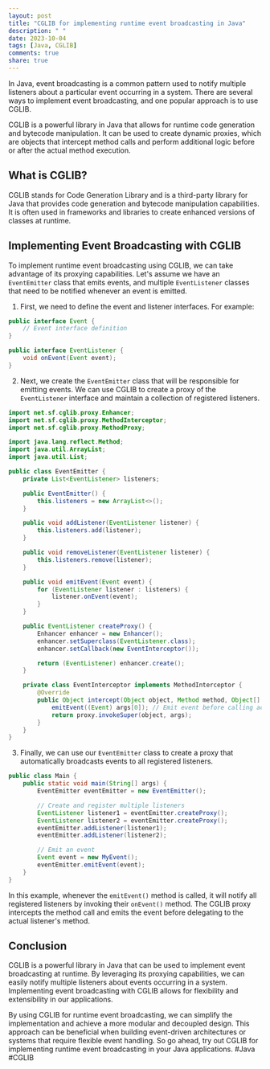```yaml
---
layout: post
title: "CGLIB for implementing runtime event broadcasting in Java"
description: " "
date: 2023-10-04
tags: [Java, CGLIB]
comments: true
share: true
---
```


In Java, event broadcasting is a common pattern used to notify multiple listeners about a particular event occurring in a system. There are several ways to implement event broadcasting, and one popular approach is to use CGLIB.

CGLIB is a powerful library in Java that allows for runtime code generation and bytecode manipulation. It can be used to create dynamic proxies, which are objects that intercept method calls and perform additional logic before or after the actual method execution.

## What is CGLIB?

CGLIB stands for Code Generation Library and is a third-party library for Java that provides code generation and bytecode manipulation capabilities. It is often used in frameworks and libraries to create enhanced versions of classes at runtime.

## Implementing Event Broadcasting with CGLIB

To implement runtime event broadcasting using CGLIB, we can take advantage of its proxying capabilities. Let's assume we have an `EventEmitter` class that emits events, and multiple `EventListener` classes that need to be notified whenever an event is emitted.

1. First, we need to define the event and listener interfaces. For example:

```java
public interface Event {
    // Event interface definition
}

public interface EventListener {
    void onEvent(Event event);
}
```

2. Next, we create the `EventEmitter` class that will be responsible for emitting events. We can use CGLIB to create a proxy of the `EventListener` interface and maintain a collection of registered listeners.

```java
import net.sf.cglib.proxy.Enhancer;
import net.sf.cglib.proxy.MethodInterceptor;
import net.sf.cglib.proxy.MethodProxy;

import java.lang.reflect.Method;
import java.util.ArrayList;
import java.util.List;

public class EventEmitter {
    private List<EventListener> listeners;

    public EventEmitter() {
        this.listeners = new ArrayList<>();
    }

    public void addListener(EventListener listener) {
        this.listeners.add(listener);
    }

    public void removeListener(EventListener listener) {
        this.listeners.remove(listener);
    }

    public void emitEvent(Event event) {
        for (EventListener listener : listeners) {
            listener.onEvent(event);
        }
    }

    public EventListener createProxy() {
        Enhancer enhancer = new Enhancer();
        enhancer.setSuperclass(EventListener.class);
        enhancer.setCallback(new EventInterceptor());

        return (EventListener) enhancer.create();
    }

    private class EventInterceptor implements MethodInterceptor {
        @Override
        public Object intercept(Object object, Method method, Object[] args, MethodProxy proxy) throws Throwable {
            emitEvent((Event) args[0]); // Emit event before calling actual method
            return proxy.invokeSuper(object, args);
        }
    }
}
```

3. Finally, we can use our `EventEmitter` class to create a proxy that automatically broadcasts events to all registered listeners.

```java
public class Main {
    public static void main(String[] args) {
        EventEmitter eventEmitter = new EventEmitter();

        // Create and register multiple listeners
        EventListener listener1 = eventEmitter.createProxy();
        EventListener listener2 = eventEmitter.createProxy();
        eventEmitter.addListener(listener1);
        eventEmitter.addListener(listener2);

        // Emit an event
        Event event = new MyEvent();
        eventEmitter.emitEvent(event);
    }
}
```

In this example, whenever the `emitEvent()` method is called, it will notify all registered listeners by invoking their `onEvent()` method. The CGLIB proxy intercepts the method call and emits the event before delegating to the actual listener's method.

## Conclusion

CGLIB is a powerful library in Java that can be used to implement event broadcasting at runtime. By leveraging its proxying capabilities, we can easily notify multiple listeners about events occurring in a system. Implementing event broadcasting with CGLIB allows for flexibility and extensibility in our applications.

By using CGLIB for runtime event broadcasting, we can simplify the implementation and achieve a more modular and decoupled design. This approach can be beneficial when building event-driven architectures or systems that require flexible event handling. So go ahead, try out CGLIB for implementing runtime event broadcasting in your Java applications. #Java #CGLIB